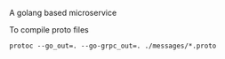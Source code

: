 A golang based microservice

To compile proto files
```
protoc --go_out=. --go-grpc_out=. ./messages/*.proto
```